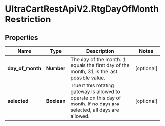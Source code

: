 # UltraCartRestApiV2.RtgDayOfMonthRestriction

## Properties
Name | Type | Description | Notes
------------ | ------------- | ------------- | -------------
**day_of_month** | **Number** | The day of the month. 1 equals the first day of the month, 31 is the last possible value. | [optional] 
**selected** | **Boolean** | True if this rotating gateway is allowed to operate on this day of month.  If no days are selected, all days are allowed. | [optional] 


